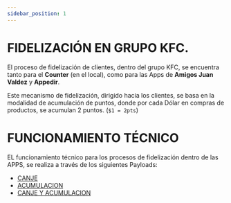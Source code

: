 ```yaml
---
sidebar_position: 1
---  
```


# FIDELIZACIÓN EN GRUPO KFC.  

El proceso de fidelización de clientes, dentro del grupo KFC, se encuentra tanto para el **Counter** (en el local), como para las Apps de **Amigos Juan Valdez** y **Appedir**.  

Este mecanismo de fidelización, dirigido hacia los clientes, se basa en la modalidad de acumulación de puntos, donde por cada Dólar en compras de productos, se acumulan 2 puntos. (`$1 = 2pts`)  

# FUNCIONAMIENTO TÉCNICO   

EL funcionamiento técnico para los procesos de fidelización dentro de las APPS, se realiza a través de los siguientes Payloads: 

- [CANJE](Payload_Canje.md)     
- [ACUMULACION](Payload_Acumulacion.md)  
- [CANJE Y ACUMULACION](Canje_Acumulacion.md)  
